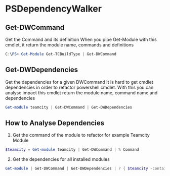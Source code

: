 # PSDependencyWalker

## Get-DWCommand
Get the Command and its definition
When you pipe Get-Module with this cmdlet, it return the module name, commands and definitions
```powershell
C:\PS> Get-Module Get-TCBuildType | Get-DWCommand
```

## Get-DWDependencies
Get the dependencies for a given DWCommand
It is hard to get cmdlet dependencies in order to refactor powershell cmdlet. With this you can analyse impact
this cmdlet return the module name, command name and dependencies
  
```powershell
Get-module teamcity | Get-DWCommand | Get-DWDependencies
```

## How to Analyse Dependencies
1. Get the command of the module to refactor for example Teamcity Module
  ```powershell
  $teamcity = Get-module teamcity | Get-DWCommand | % Command
  ```
2. Get the dependencies for all installed modules
  ```powershell
  Get-module | Get-DWCommand | Get-DWDependencies | ? { $teamcity -contains $_.Dependency }
  ```
